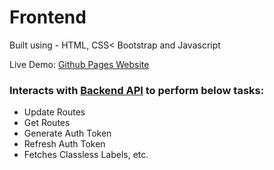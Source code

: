 # Frontend

Built using - HTML, CSS< Bootstrap and Javascript

Live Demo: [Github Pages Website](https://smartwastesegregatorandrouteplanner.github.io/Frontend)

### Interacts with [Backend API](https://github.com/SmartWasteSegregatorAndRoutePlanner/Frontend) to perform below tasks:
* Update Routes
* Get Routes
* Generate Auth Token
* Refresh Auth Token
* Fetches Classless Labels, etc.
